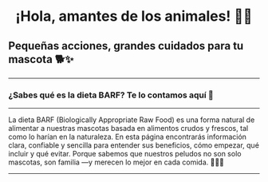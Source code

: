 <h1 align="center">¡Hola, amantes de los animales! 🐾💚</h1>
<h2>Pequeñas acciones, grandes cuidados para tu mascota 🐕✨</h2> 
<hr>
<h3>¿Sabes qué es la dieta BARF? Te lo contamos aquí 🐾</h3> 
<hr>
<p>La dieta BARF (Biologically Appropriate Raw Food) es una forma natural de alimentar a nuestras mascotas basada en alimentos crudos y frescos, tal como lo harían en la naturaleza. En esta página encontrarás información clara, confiable y sencilla para entender sus beneficios, cómo empezar, qué incluir y qué evitar. Porque sabemos que nuestros peludos no son solo mascotas, son familia —y merecen lo mejor en cada comida. 🐾🥩💚 </p>
<hr>